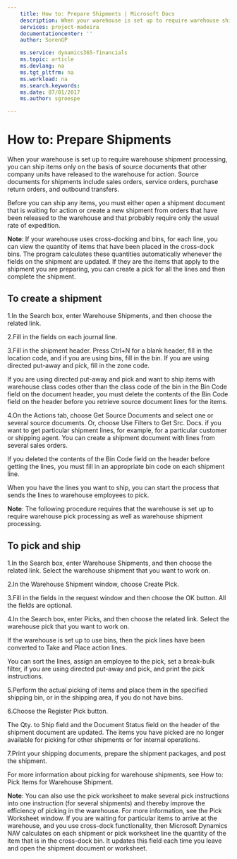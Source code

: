 ```yaml
---
    title: How to: Prepare Shipments | Microsoft Docs
    description: When your warehouse is set up to require warehouse shipment processing, you can ship items only on the basis of source documents that other company units have released to the warehouse for action. Source documents for shipments include sales orders, service orders, purchase return orders, and outbound transfers.
    services: project-madeira
    documentationcenter: ''
    author: SorenGP

    ms.service: dynamics365-financials
    ms.topic: article
    ms.devlang: na
    ms.tgt_pltfrm: na
    ms.workload: na
    ms.search.keywords:
    ms.date: 07/01/2017
    ms.author: sgroespe

---
```

# How to: Prepare Shipments

When your warehouse is set up to require warehouse shipment processing, you can ship items only on the basis of source documents that other company units have released to the warehouse for action. Source documents for shipments include sales orders, service orders, purchase return orders, and outbound transfers.

Before you can ship any items, you must either open a shipment document that is waiting for action or create a new shipment from orders that have been released to the warehouse and that probably require only the usual rate of expedition.


**Note**: If your warehouse uses cross-docking and bins, for each line, you can view the quantity of items that have been placed in the cross-dock bins. The program calculates these quantities automatically whenever the fields on the shipment are updated. If they are the items that apply to the shipment you are preparing, you can create a pick for all the lines and then complete the shipment.

## To create a shipment


1.In the Search box, enter Warehouse Shipments, and then choose the related link.


2.Fill in the fields on each journal line.


3.Fill in the shipment header. Press Ctrl+N for a blank header, fill in the location code, and if you are using bins, fill in the bin. If you are using directed put-away and pick, fill in the zone code.

If you are using directed put-away and pick and want to ship items with warehouse class codes other than the class code of the bin in the Bin Code field on the document header, you must delete the contents of the Bin Code field on the header before you retrieve source document lines for the items.


4.On the Actions tab, choose Get Source Documents and select one or several source documents. Or, choose Use Filters to Get Src. Docs. if you want to get particular shipment lines, for example, for a particular customer or shipping agent. You can create a shipment document with lines from several sales orders.

If you deleted the contents of the Bin Code field on the header before getting the lines, you must fill in an appropriate bin code on each shipment line.


When you have the lines you want to ship, you can start the process that sends the lines to warehouse employees to pick.

**Note**: The following procedure requires that the warehouse is set up to require warehouse pick processing as well as warehouse shipment processing.

## To pick and ship


1.In the Search box, enter Warehouse Shipments, and then choose the related link. Select the warehouse shipment that you want to work on.


2.In the Warehouse Shipment window, choose Create Pick.


3.Fill in the fields in the request window and then choose the OK button. All the fields are optional.


4.In the Search box, enter Picks, and then choose the related link. Select the warehouse pick that you want to work on.

If the warehouse is set up to use bins, then the pick lines have been converted to Take and Place action lines.

You can sort the lines, assign an employee to the pick, set a break-bulk filter, if you are using directed put-away and pick, and print the pick instructions.


5.Perform the actual picking of items and place them in the specified shipping bin, or in the shipping area, if you do not have bins.


6.Choose the  Register Pick button.

The Qty. to Ship field and the Document Status field on the header of the shipment document are updated. The items you have picked are no longer available for picking for other shipments or for internal operations.


7.Print your shipping documents, prepare the shipment packages, and post the shipment.


For more information about picking for warehouse shipments, see How to: Pick Items for Warehouse Shipment.

**Note**: You can also use the pick worksheet to make several pick instructions into one instruction (for several shipments) and thereby improve the efficiency of picking in the warehouse. For more information, see the Pick Worksheet window. If you are waiting for particular items to arrive at the warehouse, and you use cross-dock functionality, then Microsoft Dynamics NAV calculates on each shipment or pick worksheet line the quantity of the item that is in the cross-dock bin. It updates this field each time you leave and open the shipment document or worksheet.